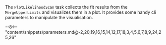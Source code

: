 The `PlotLikelihoodScan` task collects the fit results from the `MergeUpperLimits` and visualizes them in a plot.
It provides some handy cli parameters to manipulate the visualisation.

<div class="dhi_parameter_table">

--8<-- "content/snippets/parameters.md@-2,20,19,16,15,14,12,17,18,3,4,5,6,7,8,9,24,25,26"

</div>
